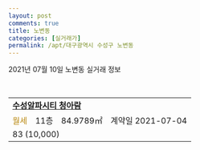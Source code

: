 ```yaml
---
layout: post
comments: true
title: 노변동
categories: [실거래가]
permalink: /apt/대구광역시 수성구 노변동
---
```


2021년 07월 10일 노변동 실거래 정보

<script type="text/javascript">
  google.charts.load('current', {'packages':['corechart']});
  google.charts.setOnLoadCallback(drawChart);

  function drawChart() {
    var data = google.visualization.arrayToDataTable([['거래일', '매매', '전월세', '전매'], ['20-07', 6, 3, 0], ['20-08', 10, 4, 0], ['20-09', 11, 5, 0], ['20-10', 20, 3, 0], ['20-11', 17, 4, 0], ['20-12', 9, 5, 0], ['21-01', 4, 7, 0], ['21-02', 7, 3, 0], ['21-03', 5, 1, 0], ['21-04', 0, 5, 0], ['21-05', 9, 3, 0], ['21-06', 2, 4, 0], ['21-07', 0, 2, 0]]);

    var options = {
      title: '최근 1년간 유형별 거래량 추이',
      legend: { position: 'bottom' }
    };

    var chart = new google.visualization.LineChart(document.getElementById('columnchart_material'));
    chart.draw(data, (options));년간 
  }
</script>

<div id="columnchart_material" style="width: 95%; margin-left: -35px; display: block"></div>
<br>
<table>
  <tr>
    <td colspan="4" style="font-weight: bold;"><a href="https://search.naver.com/search.naver?query=노변동 수성알파시티 청아람">수성알파시티 청아람</a></td>
  </tr>
    
  <tr>
    <td><a style="color: darkgoldenrod">월세</a></td>
    <td>11층</td>
    <td>84.9789㎡</td>
    <td>계약일 2021-07-04</td>
  </tr>
  <tr>
    <td colspan="4">83 (10,000)</td>
  </tr>
    
</table>
    